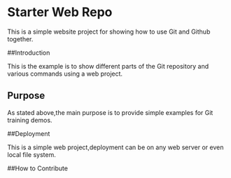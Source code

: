 # Starter Web Repo

This is a simple website project for showing 
how to use Git and Github together. 

##Introduction

This is the example is to show different parts
of the Git  repository and various commands using a web project.

## Purpose

As stated above,the main purpose is to 
provide simple examples for Git training 
demos.

##Deployment

This is a simple web project,deployment
can be on any web server or even local
file system.

##How to Contribute